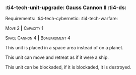 ### :ti4-tech-unit-upgrade: **Gauss Cannon II** :ti4-ds:

Requirements: :ti4-tech-cybernetic: :ti4-tech-warfare:

<span style="font-variant:small-caps;">Move 2</span> __|__ <span style="font-variant:small-caps;">Capacity 1</span>

<span style="font-variant:small-caps;">Space Cannon</span> 4 __|__ <span style="font-variant:small-caps;">Bombardment</span> 4

This unit is placed in a space area instead of on a planet.

This unit can move and retreat as if it were a ship.

This unit can be blockaded, if it is blockaded, it is destroyed.
